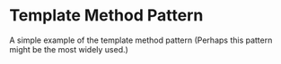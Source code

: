 # Template Method Pattern
A simple example of the template method pattern (Perhaps this pattern might be the most widely used.)